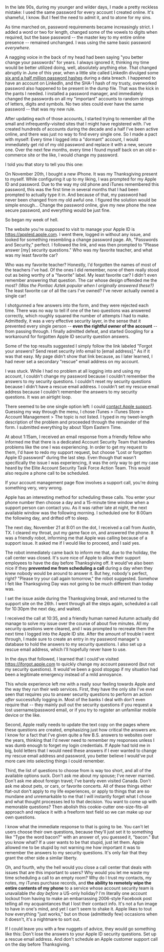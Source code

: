 In the late 90s, during my younger and wilder days, I made a pretty reckless mistake: I used the same password for every account I created online. It's shameful, I know. But I feel the need to admit it, and to atone for my sins.

As time marched on, password requirements became increasingly strict. I added a word or two for length, changed some of the vowels to digits when required, but the base password -- the master key to my entire online presence -- remained unchanged. I was using the same basic password *everywhere*.

A nagging voice in the back of my head had been saying "you better change your passwords" for years. I always ignored it, thinking my time would be better utilized doing, well, absolutely anything else. That changed abruptly in June of this year, when a little site called LinkedIn divulged some [six and a half million password hashes](http://www.pcworld.com/article/257045/6_5m_linkedin_passwords_posted_online_after_apparent_hack.html) during a data breach. I happened to have an account on LinkedIn, and the SHA-1 hash of my trusty, overworked password also happened to be present in the dump file. That was the kick in the pants I needed. I installed a password manager, and immediately changed the passwords on all my "important" accounts to random strings of letters, digits and symbols. No two sites could ever have the same password -- that was my new rule.

After updating each of those accounts, I started trying to remember all the small and infrequently-visited sites that I might have registered with. I've created hundreds of accounts during the decade and a half I've been active online, and there was just no way to find every single one. So I made a pact with myself: Every time I logged into a "dormant" account, I would immediately get rid of my old password and replace it with a new, secure one. Over the next few months, every time I found myself back on an old e-commerce site or the like, I would change my password.

I told you that story to tell you this one:

On November 20th, I bought a new iPhone. It was my Thanksgiving present to myself. While configuring it up to my liking, I was prompted for my Apple ID and password. Due to the way my old phone and iTunes remembered this password, this was the first time in several months that I had been prompted to actually type it in. And because of that, my password had never been changed from my old awful one. I figured the solution would be simple enough... Change the password online, give my new phone the new secure password, and everything would be just fine.

So began my week of hell.

The website you're supposed to visit to manage your Apple ID is <https://appleid.apple.com>. I went there, logged in without any issue, and looked for something resembling a change password page. Ah, "Passwords and Security," perfect. I followed the link, and was then prompted to "Please answer [my] security questions." Who was my favorite teacher, and what was my least favorite car?

Who was my favorite teacher? Honestly, I'd forgotten the names of most of the teachers I've had. Of the ones I did remember, none of them really stood out as being worthy of a "favorite" label. My least favorite car? I didn't even remember answering that question. The car whose design offended me the most? *(Was the Pontiac Aztek popular when I originally answered these?)* The least favorite car of all the cars I've owned? I've never actually owned a single car!

I shotgunned a few answers into the form, and they were rejected each time. There was no way to tell if one of the two questions was answered correctly, which roughly squared the number of attempts I had to make. Admittedly, it was a very effective security layer, in the sense that it prevented every single person -- **even the rightful owner of the account** -- from passing through. I finally admitted defeat, and started Googling for a workaround for forgotten Apple ID security question answers.

Some of the top results suggested I simply follow the link labeled "Forgot your answers? Send reset security info email to [email address]." As if it was that easy. My page didn't show that link because, as I later learned, I had never set a secondary "rescue" email address on my account.

I was stuck. While I had no problem at all logging into and using my account, I couldn't change my password because I couldn't remember the answers to my security questions. I couldn't reset my security questions because I didn't have a rescue email address. I couldn't set my rescue email address because I couldn't remember the answers to my security questions. It was an airtight loop.

There seemed to be one single option left: I could [contact Apple support](https://expresslane.apple.com). Guessing my way through the menu, I chose iTunes > iTunes Store > Account Management > The topic is not listed. I typed in my tweet-length description of the problem and proceeded through the remainder of the form. I submitted everything by about 10pm Eastern Time.

At about 1:15am, I received an email response from a friendly fellow who informed me that there is a dedicated Account Security Team that handles problems like the one I was experiencing. In order to get my request to them, I'd have to redo my support request, but choose "Lost or forgotten Apple ID password" during the last step. Even though that wasn't specifically the issue I was experiencing, it was the only way to get my case heard by the Elite Account Security Task Force Action Team. This would also require a phone call to be scheduled.

If your account management page flow involves a support call, you're doing something very, very wrong.

Apple has an interesting method for scheduling these calls. You enter your phone number then choose a day and a 15-minute time window when a support person can contact you. As it was rather late at night, the next available window was the following morning. I scheduled one for 8:00am the following day, and drifted off to sleep.

The next day, November 21 at 8:01 on the dot, I received a call from Austin, TX. I cleared my throat, put my game face on, and answered the phone. It was a friendly robot, informing me that Apple was calling because of a support issue. It asked me if I would like to proceed, and I said yes.

The robot immediately came back to inform me that, due to the holiday, the call center was closed. It's sure nice of Apple to allow their support employees to have the day before Thanksgiving off. It would've also been nice if they **prevented me from scheduling a call** during a day when they knew nobody would be around to answer it. But hey, nobody's perfect, right? "Please try your call again tomorrow," the robot suggested. Somehow I felt like Thanksgiving Day was not going to be much different than today was.

I set the issue aside during the Thanksgiving break, and returned to the support site on the 26th. I went through all the steps again, scheduled a call for 10:30pm the next day, and waited.

I received the call at 10:35, and a friendly human named Autumn actually did manage to solve my issue over the course of about five minutes. All my security questions were cleared, and I was prompted to recreate them the next time I logged into the Apple ID site. After the amount of trouble I went through, I made sure to create an entry in my password manager's database to hold the answers to my security questions. I also set up a rescue email address, which I'll hopefully never have to use.

In the days that followed, I learned that I could've visited <https://iforgot.apple.com> to quickly change my account password (but not my security questions). It would've been a good stopgap if my situation had been a legitimate emergency instead of a mild annoyance.

This whole experience left me with a really sour feeling towards Apple and the way they run their web services. First, they have the only site I've ever seen that requires you to answer security questions to perform an action *after* successfully logging in. Most of the banks I deal with don't even require that -- they mainly pull out the security questions if you request a lost username/password email, or if you try to register an unfamiliar mobile device or the like.

Second, Apple really needs to update the text copy on the pages where these questions are created, emphasizing just how critical the answers are. I know for a fact that I've given quite a few B.S. answers to websites over the years, thinking that I'd never need to remember my responses unless I was dumb enough to forget my login credentials. If Apple had told me in big, bold letters that I would need these answers if I ever wanted to change my rescue email address and password, you better believe I would've put more care into selecting things I could remember.

Third, the list of questions to choose from is way too short, and all of the available options suck. Don't ask me about my spouse; I've never married. Don't ask me about foreign travel; I've barely even visited Canada. Don't ask me about pets, or cars, or favorite concerts. All of these things either flat-out don't apply to my life experiences, or apply to things that are so mundane and unremarkable to me that I will instantly forget what I chose and what thought processes led to that decision. You want to come up with memorable questions? Then abolish this cookie-cutter one-size-fits-all approach and replace it with a freeform text field so we can make up our own questions.

I know what the immediate response to that is going to be. You can't let users choose their own questions, because they'll just set it to something like "Type the word bacon?" with an answer of, you guessed it, "bacon." But you know what? If a user wants to be that stupid, just let them. Apple allowed me to be stupid by not warning me how important it was to remember the answers to my security questions. It's only fair that they grant the other side a similar liberty.

Oh, and fourth, why the hell would you close a call center that deals with issues that are this important to users? Why would you let me waste my time scheduling a call to an empty room? Why do I trust my contacts, my notes, my iTunes purchase records, and **the ability to remotely wipe the entire contents of my phone** to a service whose account security team is unavailable *the day before* a US-only holiday? I'm literally one account lockout from having to make an embarrassing 2006-style Facebook post telling all my acquaintances that I lost their contact info. It's not a fun image to have in one's mind, and yet I can't seem to shake it. Apple likes to tout how everything "just works," but on those (admittedly few) occasions when it doesn't, it's a nightmare to sort out.

If I could leave you with a few nuggets of advice, they would go something like this: Don't lose the answers to your Apple ID security questions. Set up a rescue email address. And don't schedule an Apple customer support call on the day before Thanksgiving.
